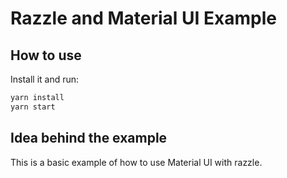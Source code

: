 # Razzle and Material UI Example

## How to use

Install it and run:

```bash
yarn install
yarn start
```

## Idea behind the example
This is a basic example of how to use Material UI with razzle.
